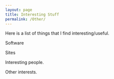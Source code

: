 ```yaml
---
layout: page
title: Interesting Stuff 
permalink: /Other/
---
```


Here is a list of things that I find interesting/useful.

Software

Sites

Interesting people.

Other interests.
